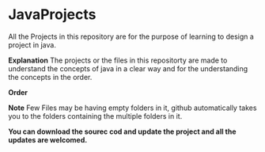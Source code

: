 # JavaProjects
All the Projects in this repository are for the purpose of learning to design a project in java. 

**Explanation**
The projects or the files in this repositorty are made to understand the concepts of java in a clear way and for the understanding the concepts in the order.

**Order**


**Note**
Few Files may be having empty folders in it, github automatically takes you to the folders containing the multiple folders in it. 


**You can download the sourec cod and update the project and all the updates are welcomed.**
